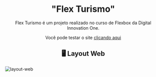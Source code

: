 <h1 align="center" dir="auto"> "Flex Turismo"</h1>

<p align="center" dir="auto">Flex Turismo é um projeto realizado no curso de Flexbox da Digital Innovation One.</p>

<p align="center" dir="auto"> Você pode testar o site <a href="https://yannarp.github.io/Flex-turismo/" rel="nofollow">clicando aqui</a></p>

<h2 align="center" dir="auto">
  
  </g-emoji> 🖥️ Layout Web </h2>
  
  ![layout-web](https://user-images.githubusercontent.com/81976280/159927792-806ad5f6-fdad-4e2c-b16f-6dc6d680a2e9.jpeg)

